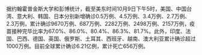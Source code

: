 据约翰霍普金斯大学和彭博统计，截至美东时间10月9日下午5时，美国、中国台湾、意大利、韩国、日本分别新增确诊0.5万例、4.5万例、3.4万例、2.7万例、2.3万例，累计确诊9670万例、687万例、2282万例、2498万例、2157万例，疫苗接种完毕比率为67.0%、86.0%、80.4%、86.3%、81.7%。此外，印度、法国、巴西、德国、英国、俄罗斯、土耳其、西班牙、越南、澳大利亚累计确诊超过1000万例。目前全球累计确诊6.21亿例，累计死亡656万例。
